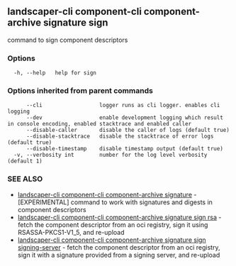 ## landscaper-cli component-cli component-archive signature sign

command to sign component descriptors

### Options

```
  -h, --help   help for sign
```

### Options inherited from parent commands

```
      --cli                  logger runs as cli logger. enables cli logging
      --dev                  enable development logging which result in console encoding, enabled stacktrace and enabled caller
      --disable-caller       disable the caller of logs (default true)
      --disable-stacktrace   disable the stacktrace of error logs (default true)
      --disable-timestamp    disable timestamp output (default true)
  -v, --verbosity int        number for the log level verbosity (default 1)
```

### SEE ALSO

* [landscaper-cli component-cli component-archive signature](landscaper-cli_component-cli_component-archive_signature.md)	 - [EXPERIMENTAL] command to work with signatures and digests in component descriptors
* [landscaper-cli component-cli component-archive signature sign rsa](landscaper-cli_component-cli_component-archive_signature_sign_rsa.md)	 - fetch the component descriptor from an oci registry, sign it using RSASSA-PKCS1-V1_5, and re-upload
* [landscaper-cli component-cli component-archive signature sign signing-server](landscaper-cli_component-cli_component-archive_signature_sign_signing-server.md)	 - fetch the component descriptor from an oci registry, sign it with a signature provided from a signing server, and re-upload

